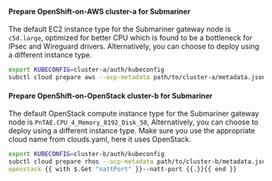 #### Prepare OpenShift-on-AWS **cluster-a** for Submariner

<div class="notices note">
<p>The default EC2 instance type for the Submariner gateway node is <code>c5d.large</code>,
optimized for better CPU which is found to be a bottleneck for IPsec and Wireguard drivers.
Alternatively, you can choose to deploy using a different instance type.</p>
</div>

```bash
export KUBECONFIG=cluster-a/auth/kubeconfig
subctl cloud prepare aws --ocp-metadata path/to/cluster-a/metadata.json {{ with $.Get "nattPort" }}--natt-port {{.}}{{ end }}
```

#### Prepare OpenShift-on-OpenStack **cluster-b** for Submariner

<div class="notices note">
<p>The default OpenStack compute instance type for the Submariner gateway node is <code>PnTAE.CPU_4_Memory_8192_Disk_50</code>,
Alternatively, you can choose to deploy using a different instance type.
Make sure you use the appropriate cloud name from clouds.yaml, here it uses OpenStack.</p>
</div>

```bash
export KUBECONFIG=cluster-b/auth/kubeconfig
subctl cloud prepare rhos --ocp-metadata path/to/cluster-b/metadata.json --cloud-entry\
openstack {{ with $.Get "nattPort" }}--natt-port {{.}}{{ end }}
```
